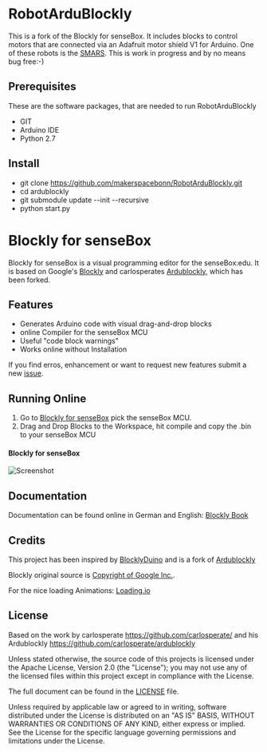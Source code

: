 # RobotArduBlockly
This is a fork of the Blockly for senseBox. It includes blocks to control motors that are connected via an Adafruit motor shield V1 for Arduino. One of these robots is the [SMARS](https://www.thingiverse.com/thing:2662828). This is work in progress and by no means bug free:-)

## Prerequisites
These are the software packages, that are needed to run RobotArduBlockly
* GIT 
* Arduino IDE
* Python 2.7

## Install
* git clone https://github.com/makerspacebonn/RobotArduBlockly.git
* cd ardublockly
* git submodule update --init --recursive
* python start.py 


# Blockly for senseBox
Blockly for senseBox is a visual programming editor for the senseBox:edu. It is based on Google's [Blockly](https://developers.google.com/blockly/) and carlosperates [Ardublockly](https://github.com/carlosperate/ardublockly), which has been forked.

## Features
* Generates Arduino code with visual drag-and-drop blocks
* online Compiler for the senseBox MCU
* Useful "code block warnings"
* Works online without Installation

If you find erros, enhancement or want to request new features submit a new [issue](https://github.com/sensebox/ardublockly-1/issues). 


## Running Online
1. Go to [Blockly for senseBox](https://blockly.sensebox.de/) pick the senseBox MCU.
2. Drag and Drop Blocks to the Workspace, hit compile and copy the .bin to your senseBox MCU

#### Blockly for senseBox
![Screenshot](https://github.com/sensebox/ardublockly-1/blob/master/assets/img/screenshot.png)


## Documentation
Documentation can be found online in German and English: [Blockly Book](https://sensebox.github.io/books-v2/blockly/)


## Credits
This project has been inspired by [BlocklyDuino](https://github.com/BlocklyDuino/BlocklyDuino) and is a fork of [Ardublockly](https://github.com/carlosperate/ardublockly)

Blockly original source is [Copyright of Google Inc.](https://developers.google.com/blockly/).

For the nice loading Animations:
[Loading.io](https://loading.io/button/)


## License


Based on the work by carlosperate https://github.com/carlosperate/ and his Ardublockly https://github.com/carlosperate/ardublockly

Unless stated otherwise, the source code of this projects is
licensed under the Apache License, Version 2.0 (the "License");
you may not use any of the licensed files within this project
except in compliance with the License.

The full document can be found in the [LICENSE](https://github.com/sensebox/ardublockly-1/blob/master/LICENSE) file.

Unless required by applicable law or agreed to in writing, software
distributed under the License is distributed on an "AS IS" BASIS,
WITHOUT WARRANTIES OR CONDITIONS OF ANY KIND, either express or implied.
See the License for the specific language governing permissions and
limitations under the License.
